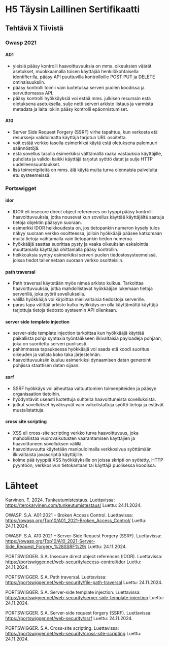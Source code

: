 # H5 Täysin Laillinen Sertifikaatti

## Tehtävä X Tiivistä

### Owasp 2021

#### A01 

- yleisiä pääsy kontrolli haavoittuvuuksia on mms. oikeuksien väärät asetukset, muokkaamalla toisen käyttäjää henkilökohtaisella identifier:lla, pääsy API puuttuvilla kontrolloille POST PUT ja DELETE ominaisuuksiin.
- pääsy kontrolli toimii vain luotetussa serveri puolen koodissa ja servuttomassa API.
- pääsy kontrolli hyökkäyksiä voi estää mms. julkisen resurssin estä oletuksena asetuksella, sulje netti serveri arkisto listaus ja varmista metadata ja laita lokiin pääsy kontrolli epäonnistumiset.

#### A10

- Server Side Request Forgery (SSRF) virhe tapahtuu, kun verkosta etä resursseja validoimatta käyttäjä tarjotun URL osoitetta.
- voit estää verkko tasolla esimerkiksi käytä estä oletuksena palomuuri säännöstöjä.
- estä sovellus tasolla esimerkiksi välttämällä raaka vastauksia käyttäjille, puhdista ja validoi kaikki käyttäjä tarjotut syöttö datat ja sulje HTTP uudelleensuuntaukset.
- lisä toimentpiteitä on mms. älä käytä muita turva olennaisia palveluita etu systeemeissä.

### Portswigget

#### idor

- IDOR eli insecure direct object references on tyyppi pääsy kontrolli haavoittuvuuksia, jotka nousevat kun sovellus käyttää käyttäjältä saatuja tietoja objektin pääsyyn suoraan.
- esimerkki IDOR heikkoudesta on, jos tietopankin numeron kysely tulos näkyy suoraan verkko osoitteessa, jolloin hyökkääjä pääsee katsomaan muita tietoja vaihtamalla vain tietopankin tiedon numeroa.
- hyökkääjä saattaa suorittaa pysty ja vaaka oikeuksian eskalointia muuttamalla käyttäjää ohittamalla pääsy kontrollin.
- heikkouksia syntyy esimerkiksi serveri puolen tiedostosysteemeissä, joissa tiedot tallennetaan suoraan verkko osoitteisiin.

#### path traversal

- Path traversal käytetään myös nimeä arkisto kulkua. Tarkoittaa haavoittuvuuksia, jotka mahdollistavat hyökkääjän lukemaan tietoja serverillä, joka pyörii sovelluksella.
- välillä hyökkääjä voi kirjoittaa mielivaltaisia tiedostoja serverille.
- paras tapa välttää arkisto kulku hyökkäys on olla käyttämättä käyttäjä tarjottuja tietoja tiedosto systeemin API ollenkaan.

#### server side template injection

- server-side template injection tarkoittaa kun hyökkääjä käyttää paikallista pohja syntaxia työntääkseen ilkivaltaisia payloadeja pohjaan, joka on suoritettu serveri puolisesti.
- pahimmassa tapauksessa hyökkääjä voi saada etä koodi suoritus oikeuden ja vallata koko taka järjestelmän.
- haavoittuvuuksiin kuuluu esimerkiksi dynaamisen datan generointi pohjissa staattisen datan sijaan.

#### ssrf

- SSRF hyökkäys voi aiheuttaa valtuuttomien toimenpiteiden ja pääsyn organisaation tietoihin.
- hyödyntävät useasti luotettuja suhteita haavoittuneista sovelluksista.
- jotkut sovellukset hyväksyvät vain valkolistattuja syöttö tietoja ja estävät mustalistattuja.

#### cross site scripting

- XSS eli cross-site scripting verkko turva haavoittuvuus, joka mahdollistaa vuorovaikutusten vaarantamisen käyttäjien ja haavoittuneen sovelluksen välillä.
- haavoittuvuutta käytetään manipuloimalla verkkosivua syöttämään ilkivaltaista javascriptiä käyttäjille.
- kolme pää tyyppiä XSS hyökkäyksille on joissa skripti on syötetty, HTTP pyyntöön, verkkosivun tietokantaan tai käyttäjä puolisessa koodissa.

# Lähteet

Karvinen. T. 2024. Tunkeutumistestaus. Luettavissa: https://terokarvinen.com/tunkeutumistestaus/ Luettu: 24.11.2024.

OWASP. S.A. A01:2021 – Broken Access Control. Luettavissa: https://owasp.org/Top10/A01_2021-Broken_Access_Control/ Luettu: 24.11.2024.

OWASP. S.A. A10:2021 – Server-Side Request Forgery (SSRF). Luettavissa: https://owasp.org/Top10/A10_2021-Server-Side_Request_Forgery_%28SSRF%29/ Luettu: 24.11.2024.

PORTSWIGGER. S.A. Insecure direct object references (IDOR). Luettavissa: https://portswigger.net/web-security/access-control/idor Luettu: 24.11.2024.

PORTSWIGGER. S.A. Path traversal. Luettavissa: https://portswigger.net/web-security/file-path-traversal Luettu: 24.11.2024.

PORTSWIGGER. S.A. Server-side template injection. Luettavissa: https://portswigger.net/web-security/server-side-template-injection Luettu: 24.11.2024.

PORTSWIGGER. S.A. Server-side request forgery (SSRF). Luettavissa: https://portswigger.net/web-security/ssrf Luettu: 24.11.2024.

PORTSWIGGER. S.A. Cross-site scripting. Luettavissa: https://portswigger.net/web-security/cross-site-scripting Luettu: 24.11.2024.
